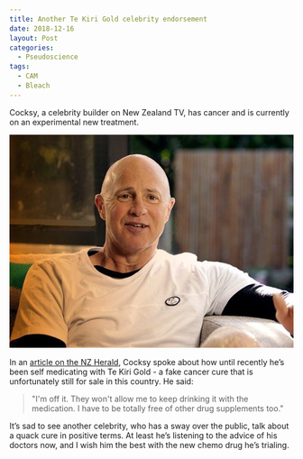 ```yaml
---
title: Another Te Kiri Gold celebrity endorsement
date: 2018-12-16
layout: Post
categories:
  - Pseudoscience
tags:
  - CAM
  - Bleach
---
```


Cocksy, a celebrity builder on New Zealand TV, has cancer and is currently on an experimental new treatment.

<!-- more -->
![Cocksy](./John-Cocksy-Cocks.jpg)

In an [article on the NZ Herald](https://www.nzherald.co.nz/entertainment/news/article.cfm?c_id=1501119&objectid=12173052), Cocksy spoke about how until recently he’s been self medicating with Te Kiri Gold - a fake cancer cure that is unfortunately still for sale in this country. He said:

> "I'm off it. They won't allow me to keep drinking it with the medication. I have to be totally free of other drug supplements too."

It’s sad to see another celebrity, who has a sway over the public, talk about a quack cure in positive terms. At least he’s listening to the advice of his doctors now, and I wish him the best with the new chemo drug he’s trialing.

